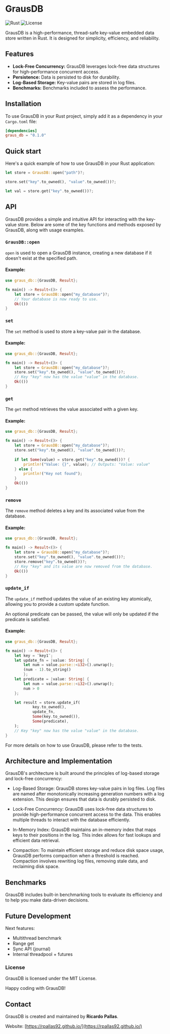 # GrausDB

![Rust](https://img.shields.io/badge/Rust-1.53+-orange)
![License](https://img.shields.io/badge/license-MIT-blue)

GrausDB is a high-performance, thread-safe key-value embedded data store written in Rust. It is designed for simplicity, efficiency, and reliability.
## Features

- **Lock-Free Concurrency:** GrausDB leverages lock-free data structures for high-performance concurrent access.
- **Persistence:** Data is persisted to disk for durability.
- **Log-Based Storage:** Key-value pairs are stored in log files.
- **Benchmarks:** Benchmarks included to assess the performance.
## Installation

To use GrausDB in your Rust project, simply add it as a dependency in your `Cargo.toml` file:

```toml
[dependencies]
graus_db = "0.1.0"
```


## Quick start

Here's a quick example of how to use GrausDB in your Rust application:

```rust
let store = GrausDB::open("path")?;

store.set("key".to_owned(), "value".to_owned())?;

let val = store.get("key".to_owned())?;

```

## API

GrausDB provides a simple and intuitive API for interacting with the key-value store. Below are some of the key functions and methods exposed by GrausDB, along with usage examples.

### `GrausDB::open`

`open` is used to open a GrausDB instance, creating a new database if it doesn't exist at the specified path.

#### Example:

```rust
use graus_db::{GrausDB, Result};

fn main() -> Result<()> {
    let store = GrausDB::open("my_database")?;
    // Your database is now ready to use.
    Ok(())
}
```

### `set`

The `set` method is used to store a key-value pair in the database.

#### Example:

```rust
use graus_db::{GrausDB, Result};

fn main() -> Result<()> {
    let store = GrausDB::open("my_database")?;
    store.set("key".to_owned(), "value".to_owned())?;
    // Key "key" now has the value "value" in the database.
    Ok(())
}
```

### `get`

The `get` method retrieves the value associated with a given key.


#### Example:

```rust
use graus_db::{GrausDB, Result};

fn main() -> Result<()> {
    let store = GrausDB::open("my_database")?;
    store.set("key".to_owned(), "value".to_owned())?;
    
    if let Some(value) = store.get("key".to_owned())? {
        println!("Value: {}", value); // Outputs: "Value: value"
    } else {
        println!("Key not found");
    }
    Ok(())
}
```

### `remove`

The `remove` method deletes a key and its associated value from the database.


#### Example:

```rust
use graus_db::{GrausDB, Result};

fn main() -> Result<()> {
    let store = GrausDB::open("my_database")?;
    store.set("key".to_owned(), "value".to_owned())?;
    store.remove("key".to_owned())?;
    // Key "key" and its value are now removed from the database.
    Ok(())
}
```


### `update_if`

The `update_if` method updates the value of an existing key atomically, allowing you to provide a custom update function. 

An optional predicate can be passed, the value will only be updated if the predicate is satisfied.

#### Example:

```rust
use graus_db::{GrausDB, Result};

fn main() -> Result<()> {
    let key = ¨key1¨;
    let update_fn = |value: String| {
        let num = value.parse::<i32>().unwrap();
        (num - 1).to_string()
        };
    let predicate = |value: String| {
        let num = value.parse::<i32>().unwrap();
        num > 0
    };

    let result = store.update_if(
            key.to_owned(),
            update_fn,
            Some(key.to_owned()),
            Some(predicate),
    );
    // Key "key" now has the value "value" in the database.
}
```



For more details on how to use GrausDB, please refer to the tests.

## Architecture and Implementation

GrausDB's architecture is built around the principles of log-based storage and lock-free concurrency:

- Log-Based Storage: GrausDB stores key-value pairs in log files. Log files are named after monotonically increasing generation numbers with a log extension. This design ensures that data is durably persisted to disk.

- Lock-Free Concurrency: GrausDB uses lock-free data structures to provide high-performance concurrent access to the data. This enables multiple threads to interact with the database efficiently.

- In-Memory Index: GrausDB maintains an in-memory index that maps keys to their positions in the log. This index allows for fast lookups and efficient data retrieval.

- Compaction: To maintain efficient storage and reduce disk space usage, GrausDB performs compaction when a threshold is reached. Compaction involves rewriting log files, removing stale data, and reclaiming disk space.



## Benchmarks
GrausDB includes built-in benchmarking tools to evaluate its efficiency and to help you make data-driven decisions.

## Future Development
Next features:
- Multithread benchmark
- Range get
- Sync API (journal)
- Internal threadpool + futures

### License
GrausDB is licensed under the MIT License. 

Happy coding with GrausDB!

## Contact

GrausDB is created and maintained by **Ricardo Pallas**.

Website: [https://rpallas92.github.io/](https://rpallas92.github.io/)


